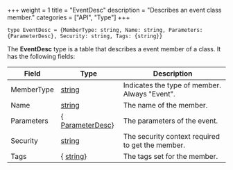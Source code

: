+++
weight = 1
title = "EventDesc"
description = "Describes an event class member."
categories = ["API", "Type"]
+++

`type EventDesc = {MemberType: string, Name: string, Parameters: {ParameterDesc}, Security: string, Tags: {string}}`

The **EventDesc** type is a table that describes a event member of a
class. It has the following fields:

| Field | Type | Description |
| --- | --- | --- |
| MemberType | [string](/api/types/string) | Indicates the type of member. Always "Event". |
| Name | [string](/api/types/string) | The name of the member. |
| Parameters | { [ParameterDesc](/api/types/ParameterDesc)} | The parameters of the event. |
| Security | [string](/api/types/string) | The security context required to get the member. |
| Tags | { [string](/api/types/string)} | The tags set for the member. |